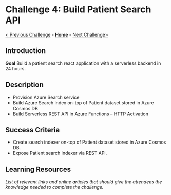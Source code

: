 # Challenge 4: Build Patient Search API

[< Previous Challenge](./Challenge03.md) - **[Home](../readme.md)** - [Next Challenge>](./Challenge05.md)

## Introduction

**Goal**
Build a patient search react application with a serverless backend in 24 hours.

## Description

- Provision Azure Search service 
- Build Azure Search index on-top of Patient dataset stored in Azure Cosmos DB
- Build Serverless REST API in Azure Functions – HTTP Activation

## Success Criteria
- Create search indexer on-top of Patient dataset stored in Azure Cosmos DB.
- Expose Patient search indexer via REST API.

## Learning Resources

*List of relevant links and online articles that should give the attendees the knowledge needed to complete the challenge.*



